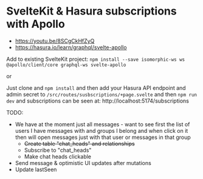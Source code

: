 # SvelteKit & Hasura subscriptions with Apollo

* https://youtu.be/8SCgCkHfZyQ
* https://hasura.io/learn/graphql/svelte-apollo

Add to existing SvelteKit project: `npm install --save isomorphic-ws ws @apollo/client/core graphql-ws svelte-apollo`

or 

Just clone and `npm install` and then add your Hasura API endpoint and admin secret to `/src/routes/susbscriptions/+page.svelte` and then `npm run dev` and subscriptions can be seen at: http://localhost:5174/subscriptions

TODO:
* We have at the moment just all messages - want to see first the list of users I have messages with and groups I belong and when click on it then will open messages just with that user or messages in that group
    * ~~Create table "chat_heads" and relationships~~
    * Subscribe to "chat_heads"
    * Make chat heads clickable
* Send message & optimistic UI updates after mutations
* Update lastSeen